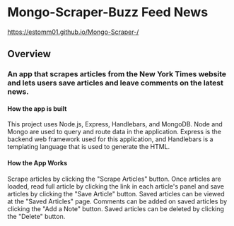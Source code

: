 # Mongo-Scraper-Buzz Feed News

https://estomm01.github.io/Mongo-Scraper-/

## Overview
### An app that scrapes articles from the New York Times website and lets users save articles and leave comments on the latest news.

#### How the app is built
This project uses Node.js, Express, Handlebars, and MongoDB. Node and Mongo are used to query and route data in the application. Express is the backend web framework used for this application, and Handlebars is a templating language that is used to generate the HTML. 

#### How the App Works 
Scrape articles by clicking the "Scrape Articles" button.
Once articles are loaded, read full article by clicking the link in each article's panel and save articles by clicking the "Save Article" button.
Saved articles can be viewed at the "Saved Articles" page.
Comments can be added on saved articles by clicking the "Add a Note" button.
Saved articles can be deleted by clicking the "Delete" button.


